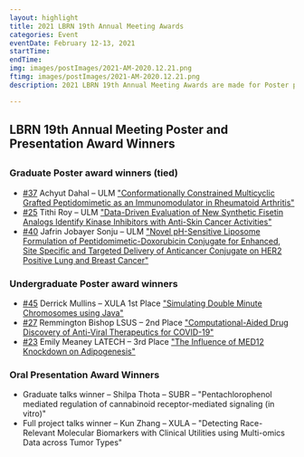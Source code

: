 ```yaml
---
layout: highlight
title: 2021 LBRN 19th Annual Meeting Awards
categories: Event
eventDate: February 12-13, 2021
startTime:
endTime:
img: images/postImages/2021-AM-2020.12.21.png
ftimg: images/postImages/2021-AM-2020.12.21.png
description: 2021 LBRN 19th Annual Meeting Awards are made for Poster presentations for Summer Program Participants in the Graduate and Undergraduate categories. One Graduate student and one Full Project presenter is awarded for their oral presentations.

---
```


<h2>LBRN 19th Annual Meeting Poster and Presentation Award Winners<h2>
<h3>Graduate Poster award winners (tied)</h3>

   <ul><li><a href="https://lbrn2021am-lsu.ipostersessions.com/?s=F8-E9-1C-76-1E-B5-E2-E6-0E-C1-31-D8-EE-9B-C1-92">#37</a> Achyut Dahal – ULM <a href="https://lbrn2021am-lsu.ipostersessions.com/?s=F8-E9-1C-76-1E-B5-E2-E6-0E-C1-31-D8-EE-9B-C1-92">"Conformationally Constrained Multicyclic Grafted Peptidomimetic as an Immunomodulator in Rheumatoid Arthritis"</a>  </li>
   <li><a href="https://lbrn2021am-lsu.ipostersessions.com/?s=22-C1-B8-D3-B7-A3-65-02-C8-B3-EF-0B-D9-89-7F-D2">#25</a> Tithi Roy – ULM <a href="https://lbrn2021am-lsu.ipostersessions.com/?s=22-C1-B8-D3-B7-A3-65-02-C8-B3-EF-0B-D9-89-7F-D2">"Data-Driven Evaluation of New Synthetic Fisetin Analogs Identify Kinase Inhibitors with Anti-Skin Cancer Activities"</a>    </li>
   <li><a href="https://lbrn2021am-lsu.ipostersessions.com/?s=89-E0-55-D2-AA-A1-09-FC-B9-22-3A-92-3A-C1-23-4E">#40</a> Jafrin Jobayer Sonju – ULM <a href="https://lbrn2021am-lsu.ipostersessions.com/?s=89-E0-55-D2-AA-A1-09-FC-B9-22-3A-92-3A-C1-23-4E">"Novel pH-Sensitive Liposome Formulation of Peptidomimetic-Doxorubicin Conjugate for Enhanced, Site Specific and Targeted Delivery of Anticancer Conjugate on HER2 Positive Lung and Breast Cancer"</a>    </li>
	</ul>
   
<h3>Undergraduate Poster award winners</h3>

   <ul><li><a href="https://lbrn2021am-lsu.ipostersessions.com/?s=5E-75-EF-6F-49-35-FF-74-0A-8C-9A-3C-AF-DE-0A-F6">#45</a> Derrick Mullins – XULA 1st Place <a href="https://lbrn2021am-lsu.ipostersessions.com/?s=5E-75-EF-6F-49-35-FF-74-0A-8C-9A-3C-AF-DE-0A-F6">"Simulating Double Minute Chromosomes using Java"</a>     </li>
   <li><a href="https://lbrn2021am-lsu.ipostersessions.com/?s=43-E8-1E-38-DC-B6-28-E5-84-BC-2B-20-E1-3D-F5-8D">#27</a> Remmington Bishop LSUS – 2nd Place <a href="https://lbrn2021am-lsu.ipostersessions.com/?s=43-E8-1E-38-DC-B6-28-E5-84-BC-2B-20-E1-3D-F5-8D">"Computational-Aided Drug Discovery of Anti-Viral Therapeutics for COVID-19"</a>     </li>
   <li><a href="https://lbrn2021am-lsu.ipostersessions.com/?s=89-58-54-5A-E5-13-74-57-12-99-4C-02-D2-12-8E-29">#23</a> Emily Meaney LATECH – 3rd Place <a href="https://lbrn2021am-lsu.ipostersessions.com/?s=89-58-54-5A-E5-13-74-57-12-99-4C-02-D2-12-8E-29">"The Influence of MED12 Knockdown on Adipogenesis"</a>     </li>
   </ul>
   
<h3>Oral Presentation Award Winners</h3>

  <ul><li> Graduate talks winner – Shilpa Thota – SUBR – "Pentachlorophenol mediated regulation of cannabinoid receptor-mediated signaling (in vitro)"   </li>
   <li>Full project talks winner – Kun Zhang – XULA – "Detecting Race-Relevant Molecular Biomarkers with Clinical Utilities using Multi-omics Data across Tumor Types"   </li>
   </ul>